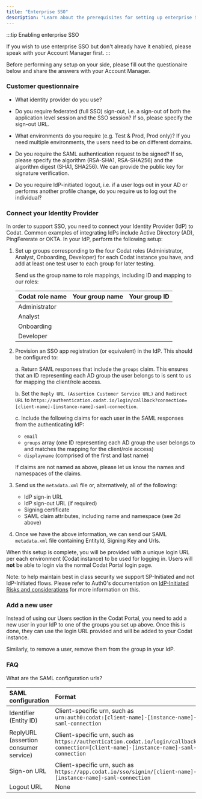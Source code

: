 ```yaml
---
title: "Enterprise SSO"
description: "Learn about the prerequisites for setting up enterprise SSO"
---
```


:::tip Enabling enterprise SSO

If you wish to use enterprise SSO but don't already have it enabled, please speak with your Account Manager first.
:::

Before performing any setup on your side, please fill out the questionaire below and share the answers with your Account Manager.

### Customer questionnaire

- What identity provider do you use?

- Do you require federated (full SSO) sign-out, i.e. a sign-out of both the application level session and the SSO session?  If so, please specify the sign-out URL.

- What environments do you require (e.g. Test & Prod, Prod only)? If you need multiple environments, the users need to be on different domains.

- Do you require the SAML authentication request to be signed? If so, please specify the algorithm (RSA-SHA1, RSA-SHA256) and the algorithm digest (SHA1, SHA256). We can provide the public key for signature verification.

- Do you require IdP-initiated logout, i.e. if a user logs out in your AD or performs another profile change, do you require us to log out the individual?

### Connect your Identity Provider

In order to support SSO, you need to connect your Identity Provider (IdP) to Codat. Common examples of integrating IdPs include Active Directory (AD), PingFererate or OKTA. In your IdP, perform the following setup:

1. Set up groups corresponding to the four Codat roles (Administrator, Analyst, Onboarding, Developer) for each Codat instance you have, and add at least one test user to each group for later testing.

   Send us the group name to role mappings, including ID and mapping to our roles: 

    | Codat role name | Your group name | Your group ID |
    | :- | :- | :-|
    | Administrator |  | |
    | Analyst |  | |
    | Onboarding |  | |
    | Developer |  | |

2. Provision an SSO app registration (or equivalent) in the IdP. This should be configured to: 

    a. Return SAML responses that include the `groups` claim. This ensures that an ID representing each AD group the user belongs to is sent to us for mapping the client/role access. 

    b. Set the `Reply URL (Assertion Customer Service URL)` and `Redirect URL` to `https://authentication.codat.io/login/callback?connection=[client-name]-[instance-name]-saml-connection`. 
   
    c. Include the following claims for each user in the SAML responses from the authenticating IdP:

    - `email`
    - `groups` array (one ID representing each AD group the user belongs to and matches the mapping for the client/role access)
    - `displayname` (comprised of the first and last name)

    If claims are not named as above, please let us know the names and namespaces of the claims.

4. Send us the `metadata.xml` file or, alternatively, all of the following:

    - IdP sign-in URL
    - IdP sign-out URL (if required)
    - Signing certificate
    - SAML claim attributes, including name and namespace (see 2d above)

5. Once we have the above information, we can send our SAML `metadata.xml` file containing EntityId, Signing Key and Urls.

When this setup is complete, you will be provided with a unique login URL per each environment (Codat instance) to be used for logging in. Users will **not** be able to login via the normal Codat Portal login page. 

Note: to help maintain best in class security we support SP-Initiated and not IdP-Initiated flows. Please refer to Auth0's documentation on [IdP-Initiated Risks and considerations](https://auth0.com/docs/authenticate/protocols/saml/saml-sso-integrations/identity-provider-initiated-single-sign-on#risks-and-considerations) for more information on this.

### Add a new user

Instead of using our Users section in the Codat Portal, you need to add a new user in your IdP to one of the groups you set up above. Once this is done, they can use the login URL provided and will be added to your Codat instance.

Similarly, to remove a user, remove them from the group in your IdP.

### FAQ

What are the SAML configuration urls?

| SAML configuration | Format |
| :- | :- |
| Identifier (Entity ID) | 	Client-specific urn, such as <br />`urn:auth0:codat:[client-name]-[instance-name]-saml-connection`   |
| ReplyURL (assertion consumer service) | Client-specific urn, such as <br /> `https://authentication.codat.io/login/callback?connection=[client-name]-[instance-name]-saml-connection`  | 
| Sign-on URL | Client-specific urn, such as <br /> `https://app.codat.io/sso/signin/[client-name]-[instance-name]-saml-connection` | 
| Logout URL | None | 
